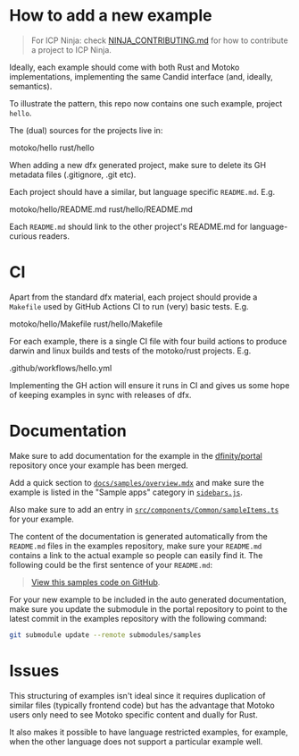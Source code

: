 # How to add a new example

> For ICP Ninja: check [NINJA_CONTRIBUTING.md](./NINJA_CONTRIBUTING.md) for how to contribute a project to ICP Ninja.

Ideally, each example should come with both Rust and Motoko implementations,
implementing the same Candid interface (and, ideally, semantics).

To illustrate the pattern, this repo now contains one such example, project `hello`.

The (dual) sources for the projects live in:

motoko/hello
rust/hello

When adding a new dfx generated project, make sure to delete its GH metadata files (.gitignore, .git etc).

Each project should have a similar, but language specific `README.md`. E.g.

motoko/hello/README.md
rust/hello/README.md

Each `README.md` should link to the other project's README.md for
language-curious readers.

# CI

Apart from the standard dfx material, each project should provide a
`Makefile` used by GitHub Actions CI to run (very) basic tests. E.g.

motoko/hello/Makefile
rust/hello/Makefile

For each example, there is a single CI file with four build actions to
produce darwin and linux builds and tests of the motoko/rust
projects. E.g.

.github/workflows/hello.yml

Implementing the GH action will ensure it runs in CI and gives us some
hope of keeping examples in sync with releases of dfx.

# Documentation

Make sure to add documentation for the example in the [dfinity/portal](https://github.com/dfinity/portal) repository once your example has been merged.

Add a quick section to [`docs/samples/overview.mdx`](https://github.com/dfinity/portal/blob/master/docs/samples/overview.mdx) and make sure the example is listed in the "Sample apps" category in [`sidebars.js`](https://github.com/dfinity/portal/blob/master/sidebars.js).

Also make sure to add an entry in [`src/components/Common/sampleItems.ts`](https://github.com/dfinity/portal/blob/master/src/components/Common/sampleItems.ts) for your example.

The content of the documentation is generated automatically from the `README.md` files in the examples repository, make sure your `README.md` contains a link to the actual example so people can easily find it. The following could be the first sentence of your `README.md`:

> [View this samples code on GitHub](https://github.com/dfinity/examples/tree/master/rust/token_transfer_from).

For your new example to be included in the auto generated documentation, make sure you update the submodule in the portal repository to point to the latest commit in the examples repository with the following command:

```bash
git submodule update --remote submodules/samples
```

# Issues

This structuring of examples isn't ideal since it requires duplication
of similar files (typically frontend code) but has the advantage that
Motoko users only need to see Motoko specific content and dually for
Rust.

It also makes it possible to have language restricted examples, for
example, when the other language does not support a particular example
well.
